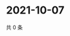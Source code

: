# 2021-10-07

共 0 条

<!-- BEGIN WEIBO -->
<!-- 最后更新时间 Thu Oct 07 2021 02:16:18 GMT+0800 (China Standard Time) -->

<!-- END WEIBO -->
